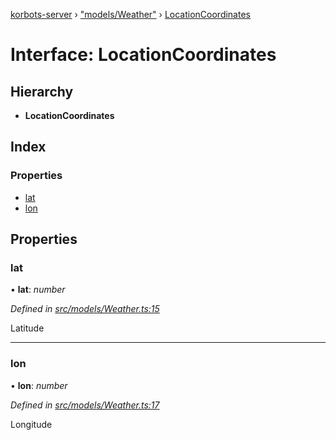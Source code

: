 [korbots-server](../README.md) › ["models/Weather"](../modules/_models_weather_.md) › [LocationCoordinates](_models_weather_.locationcoordinates.md)

# Interface: LocationCoordinates

## Hierarchy

* **LocationCoordinates**

## Index

### Properties

* [lat](_models_weather_.locationcoordinates.md#lat)
* [lon](_models_weather_.locationcoordinates.md#lon)

## Properties

###  lat

• **lat**: *number*

*Defined in [src/models/Weather.ts:15](https://github.com/Xisabla/Korbots/blob/c7d0b2c/server/src/models/Weather.ts#L15)*

Latitude

___

###  lon

• **lon**: *number*

*Defined in [src/models/Weather.ts:17](https://github.com/Xisabla/Korbots/blob/c7d0b2c/server/src/models/Weather.ts#L17)*

Longitude
